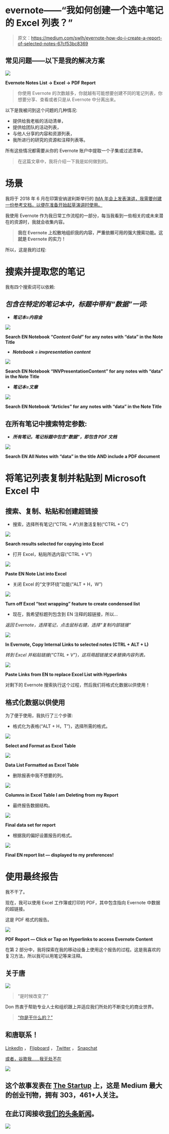 # evernote——“我如何创建一个选中笔记的 Excel 列表？”

> 原文：<https://medium.com/swlh/evernote-how-do-i-create-a-report-of-selected-notes-67cf53bc8369>

## 常见问题——以下是我的解决方案

![](img/9cf802ecc79da4ff0d791e0016376be7.png)

**Evernote Notes List → Excel → PDF Report**

> 你使用 Evernote 的次数越多，你就越有可能想要创建不同的笔记列表，你想要分享、查看或者只是从 Evernote 中分离出来。

以下是我被问到这个问题的几种情况:

*   提供给我老板的活动清单，
*   提供给团队的活动列表，
*   与他人分享的内容和资源列表，
*   我所进行的研究的资源和注释列表等。

所有这些情况都需要从你的 Evernote 账户中提取一个子集或过滤清单。

> 在这篇文章中，我将介绍一下我是如何做到的。

# 场景

我将于 2018 年 6 月在印第安纳波利斯举行的 [IMA 年会上发表演讲，我需要创建一份参考文档，以便在准备开始起草演讲时使用。](https://www.imaconference.org/index.cfm)

我使用 Evernote 作为我日常工作流程的一部分，每当我看到一些相关的或未来潜在的资源时，我就会收集内容。

> **我在 Evernote 上松散地组织我的内容，严重依赖可用的强大搜索功能。这就是 Evernote 的实力！**

所以，这是我的过程:

# 搜索并提取您的笔记

我有四个搜索词可以依赖:

## *包含在特定的笔记本中，标题中带有“数据”一词:*

*   ***笔记本=内容金***

![](img/813de198f60d08569057e4858c85f68e.png)

**Search EN Notebook “*Content Gold*” for any notes with “data” in the Note Title**

*   ***Notebook = invpresentation content***

![](img/3cec0c356cbc5114b7c7054c814a043a.png)

**Search EN Notebook “INVPresentationContent” for any notes with “data” in the Note Title**

*   ***笔记本=文章***

![](img/cf4ae2db8adec37dd8bf9453489cad68.png)

**Search EN Notebook “Articles” for any notes with “data” in the Note Title**

## 在所有笔记中搜索特定参数:

*   ***所有笔记，笔记标题中包含“数据”，即包含 PDF 文档***

![](img/9a24d8ba85648b16dd3180a16ff58773.png)

**Search EN All Notes with “data” in the title AND include a PDF document**

# 将笔记列表复制并粘贴到 Microsoft Excel 中

## 搜索、复制、粘贴和创建超链接

*   搜索，选择所有笔记(“CTRL + A”)并激活复制(“CTRL + C”)

![](img/e613b5015dc5837b6563b8b848e2574e.png)

**Search results selected for copying into Excel**

*   打开 Excel，粘贴所选内容(“CTRL + V”)

![](img/629decaf0f74012392953e7104672057.png)

**Paste EN Note List into Excel**

*   关闭 Excel 的“文字环绕”功能(“ALT + H，W”)

![](img/30657d8c4bc54a772955b85dd949484d.png)

**Turn off Excel “text wrapping” feature to create condensed list**

*   现在，我希望标题列包含到 EN 注释的超链接，所以…

*返回 Evernote，选择笔记，点击鼠标右键，选择“复制内部链接”*

![](img/869284b2a5934c0aceaa8adf4971397e.png)

**In Evernote, Copy Internal Links to selected notes (CTRL + ALT + L)**

*转到 Excel 并粘贴链接(“CTRL + V”)，这将用超链接文本替换内容列表。*

![](img/bc918a693a36a0609d88cc9160f08c6d.png)

**Paste Links from EN to replace Excel List with Hyperlinks**

对剩下的 Evernote 搜索执行这个过程，然后我们将格式化数据以供使用！

## 格式化数据以供使用

为了便于使用，我执行了三个步骤:

*   格式化为表格(“ALT + H，T”)，选择所需的格式。

![](img/72a489a66c19031f1bb32bd11c0413f7.png)

**Select and Format as Excel Table**

![](img/c5363fe4ed18b5fa2729fe175949c44b.png)

**Data List Formatted as Excel Table**

*   删除报表中我不想要的列。

![](img/caad52532217642a2df0bf19d5e263f1.png)

**Columns in Excel Table I am Deleting from my Report**

*   最终报告数据结构。

![](img/a3c62488cfef195ead70a37193e61fe3.png)

**Final data set for report**

*   根据我的偏好设置报告的格式。

![](img/c89401bce96932e67cbd19785b6ec012.png)

**Final EN report list — displayed to my preferences!**

# 使用最终报告

我不干了。

现在，我可以使用 Excel 工作簿或打印的 PDF，其中包含指向 Evernote 中数据的超链接。

这是 PDF 格式的报告。

![](img/0a21bf7942cd7373fbb2c497d7a433fd.png)

**PDF Report — Click or Tap on Hyperlinks to access Evernote Content**

在第 2 部分中，我将探索在我的移动设备上使用这个报告的过程。这是我喜欢的复习方法，所以我可以用笔记等来注释。

## 关于唐

![](img/9fcfb09723823ad1590ff8e1a3f030cc.png)

> “是时候改变了”

Don 热衷于帮助专业人士和组织跟上并适应我们所处的不断变化的商业世界。

> [“你是干什么的？”](http://bit.ly/2pQwFdi)

## 和唐联系！

[LinkedIn](https://www.linkedin.com/in/dontomoff) ， [Flipboard](https://flipboard.com/@dtomoff) ， [Twitter](https://twitter.com/@dtomoffcpa) ， [Snapchat](https://www.snapchat.com/add/dtomoff)

[或者，谷歌我……我无处不在](https://www.google.com/webhp?sourceid=chrome-instant&ion=1&espv=2&ie=UTF-8#q=don%20tomoff%2C%20invenio%20advisors)

![](img/731acf26f5d44fdc58d99a6388fe935d.png)

## 这个故事发表在 [The Startup](https://medium.com/swlh) 上，这是 Medium 最大的创业刊物，拥有 303，461+人关注。

## 在此订阅接收[我们的头条新闻](http://growthsupply.com/the-startup-newsletter/)。

![](img/731acf26f5d44fdc58d99a6388fe935d.png)